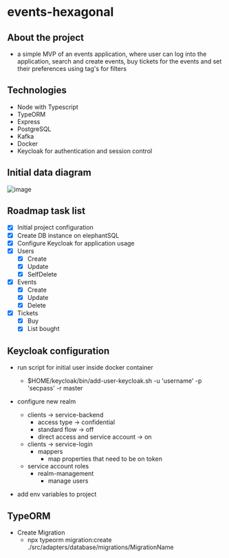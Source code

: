 # events-hexagonal

## About the project

- a simple MVP of an events application, where user can log into the application, search and create events, buy tickets for the events and set their preferences using tag's for filters

## Technologies

- Node with Typescript
- TypeORM
- Express
- PostgreSQL
- Kafka
- Docker
- Keycloak for authentication and session control

## Initial data diagram

![image](https://github.com/Braskulki/events-hexagonal/assets/47667269/0c94e084-19e6-4d8f-9304-abf2e0e9f34e)

## Roadmap task list

- [X] Initial project configuration
- [X] Create DB instance on elephantSQL
- [X] Configure Keycloak for application usage
- [X] Users
  - [X] Create
  - [X] Update
  - [X] SelfDelete
- [X] Events
  - [X] Create
  - [X] Update
  - [X] Delete
- [X] Tickets
  - [X] Buy
  - [X] List bought

## Keycloak configuration
- run script for initial user inside docker container
  - $HOME/keycloak/bin/add-user-keycloak.sh -u 'username' -p 'secpass' -r master
- configure new realm
  - clients -> service-backend
    - access type -> confidential
    - standard flow -> off
    - direct access and service account -> on
  - clients -> service-login
    - mappers
      - map properties that need to be on token
  - service account roles
    - realm-management
      - manage users

- add env variables to project


## TypeORM
- Create Migration
  - npx typeorm migration:create ./src/adapters/database/migrations/MigrationName